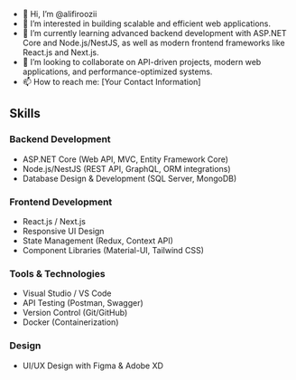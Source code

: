 - 👋 Hi, I’m @alifiroozii
- 👀 I’m interested in building scalable and efficient web applications.
- 🌱 I’m currently learning advanced backend development with ASP.NET Core and Node.js/NestJS, as well as modern frontend frameworks like React.js and Next.js.
- 💞️ I’m looking to collaborate on API-driven projects, modern web applications, and performance-optimized systems.
- 📫 How to reach me: [Your Contact Information]

<!---
alifiroozii/alifiroozii is a ✨ special ✨ repository because its `README.md` (this file) appears on your GitHub profile.
You can click the Preview link to take a look at your changes.
--->

## Skills

### Backend Development
- ASP.NET Core (Web API, MVC, Entity Framework Core)
- Node.js/NestJS (REST API, GraphQL, ORM integrations)
- Database Design & Development (SQL Server, MongoDB)

### Frontend Development
- React.js / Next.js
- Responsive UI Design
- State Management (Redux, Context API)
- Component Libraries (Material-UI, Tailwind CSS)

### Tools & Technologies
- Visual Studio / VS Code
- API Testing (Postman, Swagger)
- Version Control (Git/GitHub)
- Docker (Containerization)

### Design
- UI/UX Design with Figma & Adobe XD
